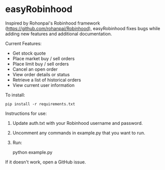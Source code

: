 # easyRobinhood

Inspired by Rohonpai's Robinhood framework (https://github.com/rohanpai/Robinhood), easyRobinhood fixes bugs while adding new features and additional documentation. 

Current Features:
* Get stock quote
* Place market buy / sell orders
* Place limit buy / sell orders
* Cancel an open order
* View order details or status
* Retrieve a list of historical orders
* View current user information

To install:

    pip install -r requirements.txt


Instructions for use:

1.  Update auth.txt with your Robinhood username and password.
2.  Uncomment any commands in example.py that you want to run.
3.  Run:


	python example.py

If it doesn't work, open a GitHub issue.
